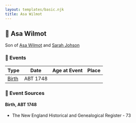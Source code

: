 ```yaml
---
layout: templates/basic.njk
title: Asa Wilmot
---
```

## 🔵 Asa Wilmot

Son of [Asa Wilmot](/people/1/15735504) and [Sarah Johson](/people/4/48968878)

### 📆 Events

Type | Date | Age at Event | Place
------ | ------ | ------ | ------
[Birth](#event-event-2) | ABT 1748 |  |

### 📰 Event Sources

#### <a id="event-event-2"></a> Birth, ABT 1748
* The New England Historical and Genealogical Register  - 73